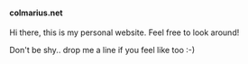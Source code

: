 #### colmarius.net

Hi there, this is my personal website. Feel free to look around!

Don't be shy.. drop me a line if you feel like too :-)

